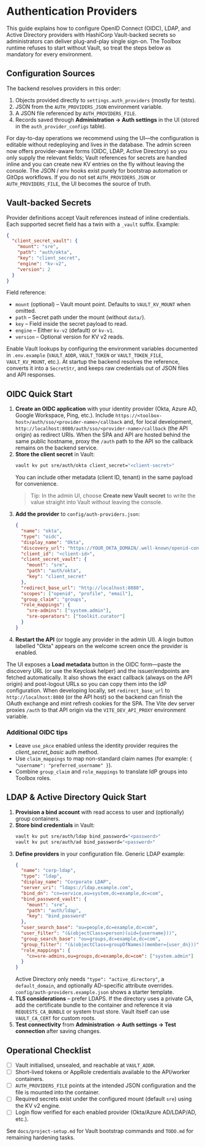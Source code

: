 # Authentication Providers

This guide explains how to configure OpenID Connect (OIDC), LDAP, and Active Directory providers with HashiCorp Vault-backed secrets so administrators can deliver plug-and-play single sign-on. The Toolbox runtime refuses to start without Vault, so treat the steps below as mandatory for every environment.

## Configuration Sources

The backend resolves providers in this order:

1. Objects provided directly to `settings.auth_providers` (mostly for tests).
2. JSON from the `AUTH_PROVIDERS_JSON` environment variable.
3. A JSON file referenced by `AUTH_PROVIDERS_FILE`.
4. Records saved through **Administration → Auth settings** in the UI (stored in the `auth_provider_configs` table).

For day-to-day operations we recommend using the UI—the configuration is editable without redeploying and lives in the database. The admin screen now offers provider-aware forms (OIDC, LDAP, Active Directory) so you only supply the relevant fields; Vault references for secrets are handled inline and you can create new KV entries on the fly without leaving the console. The JSON / env hooks exist purely for bootstrap automation or GitOps workflows. If you do not set `AUTH_PROVIDERS_JSON` or `AUTH_PROVIDERS_FILE`, the UI becomes the source of truth.

## Vault-backed Secrets

Provider definitions accept Vault references instead of inline credentials. Each supported secret field has a twin with a `_vault` suffix. Example:

```json
{
  "client_secret_vault": {
    "mount": "sre",
    "path": "auth/okta",
    "key": "client_secret",
    "engine": "kv-v2",
    "version": 2
  }
}
```

Field reference:

- `mount` (optional) – Vault mount point. Defaults to `VAULT_KV_MOUNT` when omitted.
- `path` – Secret path under the mount (without `data/`).
- `key` – Field inside the secret payload to read.
- `engine` – Either `kv-v2` (default) or `kv-v1`.
- `version` – Optional version for KV v2 reads.

Enable Vault lookups by configuring the environment variables documented in `.env.example` (`VAULT_ADDR`, `VAULT_TOKEN` or `VAULT_TOKEN_FILE`, `VAULT_KV_MOUNT`, etc.). At startup the backend resolves the reference, converts it into a `SecretStr`, and keeps raw credentials out of JSON files and API responses.

## OIDC Quick Start

1. **Create an OIDC application** with your identity provider (Okta, Azure AD, Google Workspace, Ping, etc.). Include `https://<toolbox-host>/auth/sso/<provider-name>/callback` and, for local development, `http://localhost:8080/auth/sso/<provider-name>/callback` (the API origin) as redirect URIs. When the SPA and API are hosted behind the same public hostname, proxy the `/auth` path to the API so the callback remains on the backend service.
2. **Store the client secret** in Vault:
   ```bash
   vault kv put sre/auth/okta client_secret="<client-secret>"
   ```
   You can include other metadata (client ID, tenant) in the same payload for convenience.
   > Tip: In the admin UI, choose **Create new Vault secret** to write the value straight into Vault without leaving the console.
3. **Add the provider** to `config/auth-providers.json`:
   ```json
   {
     "name": "okta",
     "type": "oidc",
     "display_name": "Okta",
     "discovery_url": "https://YOUR_OKTA_DOMAIN/.well-known/openid-configuration",
     "client_id": "<client-id>",
     "client_secret_vault": {
       "mount": "sre",
       "path": "auth/okta",
       "key": "client_secret"
     },
     "redirect_base_url": "http://localhost:8080",
     "scopes": ["openid", "profile", "email"],
     "group_claim": "groups",
     "role_mappings": {
       "sre-admins": ["system.admin"],
       "sre-operators": ["toolkit.curator"]
     }
   }
   ```
4. **Restart the API** (or toggle any provider in the admin UI). A login button labelled "Okta" appears on the welcome screen once the provider is enabled.

The UI exposes a **Load metadata** button in the OIDC form—paste the discovery URL (or use the Keycloak helper) and the issuer/endpoints are fetched automatically. It also shows the exact callback (always on the API origin) and post-logout URLs so you can copy them into the IdP configuration. When developing locally, set `redirect_base_url` to `http://localhost:8080` (or the API host) so the backend can finish the OAuth exchange and mint refresh cookies for the SPA. The Vite dev server proxies `/auth` to that API origin via the `VITE_DEV_API_PROXY` environment variable.

### Additional OIDC tips

- Leave `use_pkce` enabled unless the identity provider requires the *client_secret_basic* auth method.
- Use `claim_mappings` to map non-standard claim names (for example: `{ "username": "preferred_username" }`).
- Combine `group_claim` and `role_mappings` to translate IdP groups into Toolbox roles.

## LDAP & Active Directory Quick Start

1. **Provision a bind account** with read access to user and (optionally) group containers.
2. **Store bind credentials** in Vault:
   ```bash
   vault kv put sre/auth/ldap bind_password="<password>"
   vault kv put sre/auth/ad bind_password="<password>"
   ```
3. **Define providers** in your configuration file. Generic LDAP example:
   ```json
   {
     "name": "corp-ldap",
     "type": "ldap",
     "display_name": "Corporate LDAP",
     "server_uri": "ldaps://ldap.example.com",
     "bind_dn": "cn=service,ou=system,dc=example,dc=com",
     "bind_password_vault": {
       "mount": "sre",
       "path": "auth/ldap",
       "key": "bind_password"
     },
     "user_search_base": "ou=people,dc=example,dc=com",
     "user_filter": "(&(objectClass=person)(uid={username}))",
     "group_search_base": "ou=groups,dc=example,dc=com",
     "group_filter": "(&(objectClass=groupOfNames)(member={user_dn}))",
     "role_mappings": {
       "cn=sre-admins,ou=groups,dc=example,dc=com": ["system.admin"]
     }
   }
   ```
   Active Directory only needs `"type": "active_directory"`, a `default_domain`, and optionally AD-specific attribute overrides. `config/auth-providers.example.json` shows a starter template.
4. **TLS considerations** – prefer LDAPS. If the directory uses a private CA, add the certificate bundle to the container and reference it via `REQUESTS_CA_BUNDLE` or system trust store. Vault itself can use `VAULT_CA_CERT` for custom roots.
5. **Test connectivity** from **Administration → Auth settings → Test connection** after saving changes.

## Operational Checklist

- [ ] Vault initialised, unsealed, and reachable at `VAULT_ADDR`.
- [ ] Short-lived tokens or AppRole credentials available to the API/worker containers.
- [ ] `AUTH_PROVIDERS_FILE` points at the intended JSON configuration and the file is mounted into the container.
- [ ] Required secrets exist under the configured mount (default `sre`) using the KV v2 engine.
- [ ] Login flow verified for each enabled provider (Okta/Azure AD/LDAP/AD, etc.).

See `docs/project-setup.md` for Vault bootstrap commands and `TODO.md` for remaining hardening tasks.
